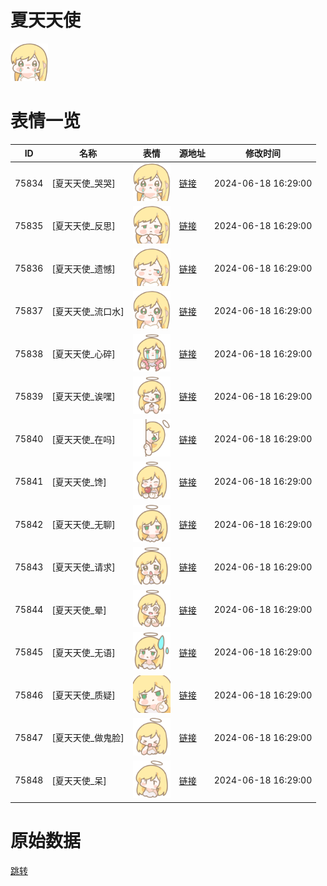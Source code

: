 # 夏天天使

<img src="./cover.png" height="60" alt="cover" />

# 表情一览

|ID|名称|表情|源地址|修改时间|
|----|----|----|----|----|
|75834|[夏天天使_哭哭]|<img src="./pic/075834_%5B夏天天使_哭哭%5D.png" height="60" alt="哭哭"/>|[链接](https://i0.hdslb.com/bfs/garb/0fc55d46504bbe88f8d973bd6eb8ab64a060823a.png)|2024-06-18 16:29:00|
|75835|[夏天天使_反思]|<img src="./pic/075835_%5B夏天天使_反思%5D.png" height="60" alt="反思"/>|[链接](https://i0.hdslb.com/bfs/garb/670011c60eaa4223c8a3193626bda2bb64874638.png)|2024-06-18 16:29:00|
|75836|[夏天天使_遗憾]|<img src="./pic/075836_%5B夏天天使_遗憾%5D.png" height="60" alt="遗憾"/>|[链接](https://i0.hdslb.com/bfs/garb/ba7458240c5e79986e0189a7ac193a26700c4b0c.png)|2024-06-18 16:29:00|
|75837|[夏天天使_流口水]|<img src="./pic/075837_%5B夏天天使_流口水%5D.png" height="60" alt="流口水"/>|[链接](https://i0.hdslb.com/bfs/garb/8e260b4dd0c1c6ecf3d8310e48afda4d2d897c2b.png)|2024-06-18 16:29:00|
|75838|[夏天天使_心碎]|<img src="./pic/075838_%5B夏天天使_心碎%5D.png" height="60" alt="心碎"/>|[链接](https://i0.hdslb.com/bfs/garb/bd8399efd385c07c36149e112a58721a07d12c8d.png)|2024-06-18 16:29:00|
|75839|[夏天天使_诶嘿]|<img src="./pic/075839_%5B夏天天使_诶嘿%5D.png" height="60" alt="诶嘿"/>|[链接](https://i0.hdslb.com/bfs/garb/63cbc50b721055329f349b1963ab6361fc144655.png)|2024-06-18 16:29:00|
|75840|[夏天天使_在吗]|<img src="./pic/075840_%5B夏天天使_在吗%5D.png" height="60" alt="在吗"/>|[链接](https://i0.hdslb.com/bfs/garb/a38c9867b15d2fb99422d214948c8a5b0f87edc4.png)|2024-06-18 16:29:00|
|75841|[夏天天使_馋]|<img src="./pic/075841_%5B夏天天使_馋%5D.png" height="60" alt="馋"/>|[链接](https://i0.hdslb.com/bfs/garb/a2ea313be6061a80857e50c71092da126c1f0c89.png)|2024-06-18 16:29:00|
|75842|[夏天天使_无聊]|<img src="./pic/075842_%5B夏天天使_无聊%5D.png" height="60" alt="无聊"/>|[链接](https://i0.hdslb.com/bfs/garb/cf33c6990087ee6bed08f263d8ef800679492327.png)|2024-06-18 16:29:00|
|75843|[夏天天使_请求]|<img src="./pic/075843_%5B夏天天使_请求%5D.png" height="60" alt="请求"/>|[链接](https://i0.hdslb.com/bfs/garb/8b207ae1782269afb568781ce7d1bf1f69175440.png)|2024-06-18 16:29:00|
|75844|[夏天天使_晕]|<img src="./pic/075844_%5B夏天天使_晕%5D.png" height="60" alt="晕"/>|[链接](https://i0.hdslb.com/bfs/garb/22bb291141be4b5efe79240258f706d98f7bae62.png)|2024-06-18 16:29:00|
|75845|[夏天天使_无语]|<img src="./pic/075845_%5B夏天天使_无语%5D.png" height="60" alt="无语"/>|[链接](https://i0.hdslb.com/bfs/garb/cf81da343db08b1198e91bfa79df89b5d1cbce3e.png)|2024-06-18 16:29:00|
|75846|[夏天天使_质疑]|<img src="./pic/075846_%5B夏天天使_质疑%5D.png" height="60" alt="质疑"/>|[链接](https://i0.hdslb.com/bfs/garb/4c949b4d8ad0338edcf551acba05a304c54cf53b.png)|2024-06-18 16:29:00|
|75847|[夏天天使_做鬼脸]|<img src="./pic/075847_%5B夏天天使_做鬼脸%5D.png" height="60" alt="做鬼脸"/>|[链接](https://i0.hdslb.com/bfs/garb/2d372b2b59faf8aa37145faeec4487fe7d0ca224.png)|2024-06-18 16:29:00|
|75848|[夏天天使_呆]|<img src="./pic/075848_%5B夏天天使_呆%5D.png" height="60" alt="呆"/>|[链接](https://i0.hdslb.com/bfs/garb/250efe9820eed2fc955a64822f6c8efbabe90f38.png)|2024-06-18 16:29:00|

# 原始数据

[跳转](./raw.json)

